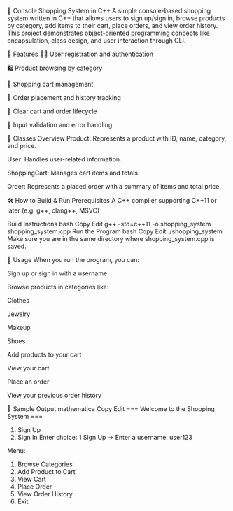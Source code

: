 🛒 Console Shopping System in C++
A simple console-based shopping system written in C++ that allows users to sign up/sign in, browse products by category, add items to their cart, place orders, and view order history. This project demonstrates object-oriented programming concepts like encapsulation, class design, and user interaction through CLI.

📌 Features
🧑‍💼 User registration and authentication

🛍️ Product browsing by category

🛒 Shopping cart management

🧾 Order placement and history tracking

🧼 Clear cart and order lifecycle

🧠 Input validation and error handling

🧱 Classes Overview
Product: Represents a product with ID, name, category, and price.

User: Handles user-related information.

ShoppingCart: Manages cart items and totals.

Order: Represents a placed order with a summary of items and total price.

🛠️ How to Build & Run
Prerequisites
A C++ compiler supporting C++11 or later (e.g. g++, clang++, MSVC)

Build Instructions
bash
Copy
Edit
g++ -std=c++11 -o shopping_system shopping_system.cpp
Run the Program
bash
Copy
Edit
./shopping_system
Make sure you are in the same directory where shopping_system.cpp is saved.

🧪 Usage
When you run the program, you can:

Sign up or sign in with a username

Browse products in categories like:

Clothes

Jewelry

Makeup

Shoes

Add products to your cart

View your cart

Place an order

View your previous order history

📂 Sample Output
mathematica
Copy
Edit
=== Welcome to the Shopping System ===
1. Sign Up
2. Sign In
Enter choice: 1
Sign Up → Enter a username: user123

Menu:
1. Browse Categories
2. Add Product to Cart
3. View Cart
4. Place Order
5. View Order History
0. Exit
